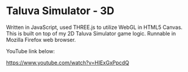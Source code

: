 # Taluva Simulator - 3D

Written in JavaScript, used THREE.js to utilize WebGL in HTML5 Canvas. This is built on top of my 2D Taluva Simulator game logic. Runnable in Mozilla Firefox web browser.

YouTube link below:

https://www.youtube.com/watch?v=HIExGxPpcdQ

